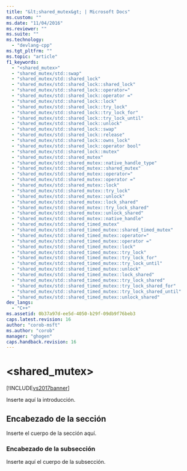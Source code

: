 ```yaml
---
title: "&lt;shared_mutex&gt; | Microsoft Docs"
ms.custom: ""
ms.date: "11/04/2016"
ms.reviewer: ""
ms.suite: ""
ms.technology: 
  - "devlang-cpp"
ms.tgt_pltfrm: ""
ms.topic: "article"
f1_keywords: 
  - "<shared_mutex>"
  - "shared_mutex/std::swap"
  - "shared_mutex/std::shared_lock"
  - "shared_mutex/std::shared_lock::shared_lock"
  - "shared_mutex/std::shared_lock::operator="
  - "shared_mutex/std::shared_lock::operator ="
  - "shared_mutex/std::shared_lock::lock"
  - "shared_mutex/std::shared_lock::try_lock"
  - "shared_mutex/std::shared_lock::try_lock_for"
  - "shared_mutex/std::shared_lock::try_lock_until"
  - "shared_mutex/std::shared_lock::unlock"
  - "shared_mutex/std::shared_lock::swap"
  - "shared_mutex/std::shared_lock::release"
  - "shared_mutex/std::shared_lock::owns_lock"
  - "shared_mutex/std::shared_lock::operator bool"
  - "shared_mutex/std::shared_lock::mutex"
  - "shared_mutex/std::shared_mutex"
  - "shared_mutex/std::shared_mutex::native_handle_type"
  - "shared_mutex/std::shared_mutex::shared_mutex"
  - "shared_mutex/std::shared_mutex::operator="
  - "shared_mutex/std::shared_mutex::operator ="
  - "shared_mutex/std::shared_mutex::lock"
  - "shared_mutex/std::shared_mutex::try_lock"
  - "shared_mutex/std::shared_mutex::unlock"
  - "shared_mutex/std::shared_mutex::lock_shared"
  - "shared_mutex/std::shared_mutex::try_lock_shared"
  - "shared_mutex/std::shared_mutex::unlock_shared"
  - "shared_mutex/std::shared_mutex::native_handle"
  - "shared_mutex/std::shared_timed_mutex"
  - "shared_mutex/std::shared_timed_mutex::shared_timed_mutex"
  - "shared_mutex/std::shared_timed_mutex::operator="
  - "shared_mutex/std::shared_timed_mutex::operator ="
  - "shared_mutex/std::shared_timed_mutex::lock"
  - "shared_mutex/std::shared_timed_mutex::try_lock"
  - "shared_mutex/std::shared_timed_mutex::try_lock_for"
  - "shared_mutex/std::shared_timed_mutex::try_lock_until"
  - "shared_mutex/std::shared_timed_mutex::unlock"
  - "shared_mutex/std::shared_timed_mutex::lock_shared"
  - "shared_mutex/std::shared_timed_mutex::try_lock_shared"
  - "shared_mutex/std::shared_timed_mutex::try_lock_shared_for"
  - "shared_mutex/std::shared_timed_mutex::try_lock_shared_until"
  - "shared_mutex/std::shared_timed_mutex::unlock_shared"
dev_langs: 
  - "C++"
ms.assetid: 0b37a97d-ee5d-4050-b29f-09db9f76beb3
caps.latest.revision: 16
author: "corob-msft"
ms.author: "corob"
manager: "ghogen"
caps.handback.revision: 16
---
```

# &lt;shared_mutex&gt;
[!INCLUDE[vs2017banner](../assembler/inline/includes/vs2017banner.md)]

Inserte aquí la introducción.  
  
## Encabezado de la sección  
 Inserte el cuerpo de la sección aquí.  
  
### Encabezado de la subsección  
 Inserte aquí el cuerpo de la subsección.